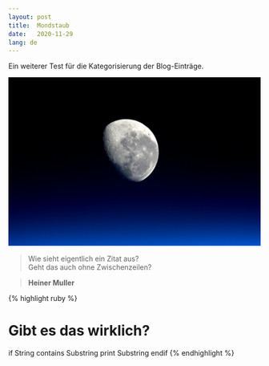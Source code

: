 ```yaml
---
layout: post
title:  Mondstaub
date:   2020-11-29 
lang: de
---
```

Ein weiterer Test für die Kategorisierung der Blog-Einträge. 

![Moon Picture](/assets/nasa-moon.jpg)

> Wie sieht eigentlich ein Zitat aus?  
> Geht das auch ohne Zwischenzeilen?

> **Heiner Muller**

{% highlight ruby %}
  # Gibt es das wirklich?
  if String contains Substring
    print Substring
  endif
{% endhighlight %}

